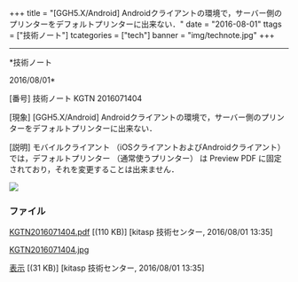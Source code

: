﻿+++
title = "[GGH5.X/Android] Androidクライアントの環境で，サーバー側のプリンターをデフォルトプリンターに出来ない．"
date = "2016-08-01"
ttags = ["技術ノート"]
tcategories = ["tech"]
banner = "img/technote.jpg"
+++

-----------------------------------------------------------------------------------------------------------------------------

*技術ノート

2016/08/01*


[番号]
技術ノート KGTN 2016071404

[現象]
[GGH5.X/Android]
Androidクライアントの環境で，サーバー側のプリンターをデフォルトプリンターに出来ない．

[説明]
モバイルクライアント （iOSクライアントおよびAndroidクライアント）
では，デフォルトプリンター （通常使うプリンター） は Preview PDF
に固定されており，それを変更することは出来ません．

![](http://techreport.kitasp.net/attachments/download/2824/KGTN2016071404.jpg)


### ファイル

 
 


[KGTN2016071404.pdf](http://techreport.kitasp.net/attachments/download/2823/KGTN2016071404.pdf)
 [(110 KB)] [kitasp 技術センター, 2016/08/01
13:35]

[KGTN2016071404.jpg](http://techreport.kitasp.net/attachments/download/2824/KGTN2016071404.jpg)

[表示](http://techreport.kitasp.net/attachments/2824/KGTN2016071404.jpg "表示")
 [(31 KB)] [kitasp 技術センター, 2016/08/01
13:35]


 


 

